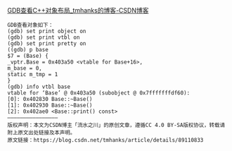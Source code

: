 [GDB查看C++对象布局_tmhanks的博客-CSDN博客](https://blog.csdn.net/tmhanks/article/details/89110833?utm_medium=distribute.pc_relevant.none-task-blog-2%7Edefault%7ECTRLIST%7Edefault-1.no_search_link&depth_1-utm_source=distribute.pc_relevant.none-task-blog-2%7Edefault%7ECTRLIST%7Edefault-1.no_search_link)

```
GDB查看对象如下：
(gdb) set print object on
(gdb) set print vtbl on
(gdb) set print pretty on
((gdb) p base
$7 = (Base) {
_vptr.Base = 0x403a50 <vtable for Base+16>,
m_base = 0,
static m_tmp = 1
}
(gdb) info vtbl base
vtable for ‘Base’ @ 0x403a50 (subobject @ 0x7fffffffdf60):
[0]: 0x402830 Base::~Base()
[1]: 0x402930 Base::~Base()
[2]: 0x402ae0 <Base::print() const>
————————————————
版权声明：本文为CSDN博主「流水之川」的原创文章，遵循CC 4.0 BY-SA版权协议，转载请附上原文出处链接及本声明。
原文链接：https://blog.csdn.net/tmhanks/article/details/89110833
```
